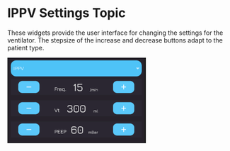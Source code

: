 # IPPV Settings Topic

These widgets provide the user interface for changing the settings for the ventilator. The stepsize of the increase and decrease buttons adapt to the patient type.

![IPPVScreen](./TopicScreenshots/setting.PNG)